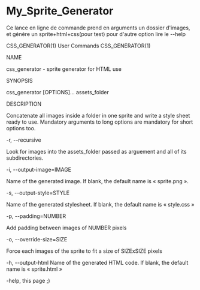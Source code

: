 # My_Sprite_Generator

Ce lance en ligne de commande prend en arguments un dossier d'images, et génére un sprite+html+css(pour test) pour d'autre option lire le --help

CSS_GENERATOR(1) User Commands CSS_GENERATOR(1)

NAME

css_generator - sprite generator for HTML use

SYNOPSIS

css_generator [OPTIONS]... assets_folder

DESCRIPTION

Concatenate all images inside a folder in one sprite and write a style sheet ready to use.
Mandatory arguments to long options are mandatory for short options too.

-r, --recursive

Look for images into the assets_folder passed as arguement and all of its subdirectories.

-i, --output-image=IMAGE

Name of the generated image. If blank, the default name is « sprite.png ».

-s, --output-style=STYLE

Name of the generated stylesheet. If blank, the default name is « style.css »

-p, --padding=NUMBER

Add padding between images of NUMBER pixels

-o, --override-size=SIZE

Force each images of the sprite to fit a size of SIZExSIZE pixels

-h, --output-html Name of the generated HTML code. If blank, the default name is « sprite.html »

-help, this page ;)
